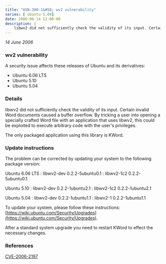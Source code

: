 ```yaml
---
title: "USN-300-1&#58; wv2 vulnerability"
series: [ ubuntu-5.04]
date: 2006-06-14 12:00:00
description: |
    libwv2 did not sufficiently check the validity of its input. Certain invalid Word documents caused a buffer overflow. By tricking a user into opening a specially crafted Word file with an application that uses libwv2, this could be exploited to execute arbitrary code with the user&#39;s privileges.
--- 
```

 
 

*14 June 2006*

### wv2 vulnerability

A security issue affects these releases of Ubuntu and its derivatives:

* Ubuntu 6.06 LTS
* Ubuntu 5.10
* Ubuntu 5.04

### Details

libwv2 did not sufficiently check the validity of its input. Certain invalid Word documents caused a buffer overflow. By tricking a user into opening a specially crafted Word file with an application that uses libwv2, this could be exploited to execute arbitrary code with the user&#39;s privileges.

The only packaged application using this library is KWord.

### Update instructions

The problem can be corrected by updating your system to the following package version:

Ubuntu 6.06 LTS
 : libwv2-dev <span>0.2.2-5ubuntu0.1</span>
 : libwv2-1c2 <span>0.2.2-5ubuntu0.1</span>

Ubuntu 5.10
 : libwv2-dev <span>0.2.2-1ubuntu2.1</span>
 : libwv2-1c2 <span>0.2.2-1ubuntu2.1</span>

Ubuntu 5.04
 : libwv2-dev <span>0.2.2-1ubuntu1.1</span>
 : libwv2-1 <span>0.2.2-1ubuntu1.1</span>

To update your system, please follow these instructions: [https://wiki.ubuntu.com/Security/Upgrades](https://wiki.ubuntu.com/Security/Upgrades).

After a standard system upgrade you need to restart KWord to effect the necessary changes.

### References

 
 [CVE-2006-2197](http://people.ubuntu.com/~ubuntu-security/cve/CVE-2006-2197)
 

